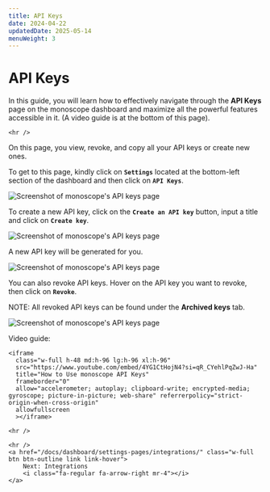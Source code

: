 ```yaml
---
title: API Keys
date: 2024-04-22
updatedDate: 2025-05-14
menuWeight: 3
---
```


# API Keys

In this guide, you will learn how to effectively navigate through the **API Keys** page on the monoscope dashboard and maximize all the powerful features accessible in it. (A video guide is at the bottom of this page).

```=html
<hr />
```

On this page, you view, revoke, and copy all your API keys or create new ones.

To get to this page, kindly click on **`Settings`** located at the bottom-left section of the dashboard and then click on **`API Keys`**.

![Screenshot of monoscope's API keys page](/docs/dashboard/settings-pages/api-keys/api-keys-1.png)

To create a new API key, click on the **`Create an API key`** button, input a title and click on **`Create key`**.

![Screenshot of monoscope's API keys page](/docs/dashboard/settings-pages/api-keys/api-keys-2.png)

A new API key will be generated for you.

![Screenshot of monoscope's API keys page](/docs/dashboard/settings-pages/api-keys/api-keys-3.png)

You can also revoke API keys. Hover on the API key you want to revoke, then click on **`Revoke`**.

NOTE: All revoked API keys can be found under the **Archived keys** tab.

![Screenshot of monoscope's API keys page](/docs/dashboard/settings-pages/api-keys/api-keys-4.png)


Video guide:

```=html
<iframe
  class="w-full h-48 md:h-96 lg:h-96 xl:h-96"
  src="https://www.youtube.com/embed/4YG1CtHojN4?si=qR_CYehlPqZwJ-Ha"
  title="How to Use monoscope API Keys"
  frameborder="0"
  allow="accelerometer; autoplay; clipboard-write; encrypted-media; gyroscope; picture-in-picture; web-share" referrerpolicy="strict-origin-when-cross-origin"
  allowfullscreen
  ></iframe>
```

```=html
<hr />
```



```=html
<hr />
<a href="/docs/dashboard/settings-pages/integrations/" class="w-full btn btn-outline link link-hover">
    Next: Integrations
    <i class="fa-regular fa-arrow-right mr-4"></i>
</a>
```
